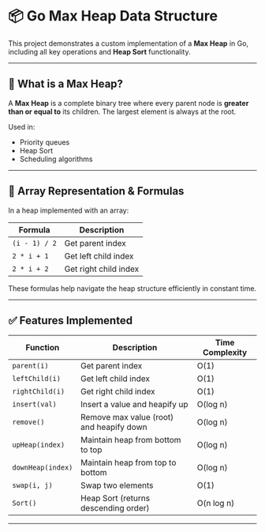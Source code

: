 # 📦 Go Max Heap Data Structure

This project demonstrates a custom implementation of a **Max Heap** in Go, including all key operations and **Heap Sort** functionality.

---

## 📘 What is a Max Heap?

A **Max Heap** is a complete binary tree where every parent node is **greater than or equal to** its children. The largest element is always at the root.

Used in:
- Priority queues
- Heap Sort
- Scheduling algorithms

---

## 🧮 Array Representation & Formulas

In a heap implemented with an array:

| Formula         | Description               |
|------------------|---------------------------|
| `(i - 1) / 2`    | Get parent index          |
| `2 * i + 1`      | Get left child index      |
| `2 * i + 2`      | Get right child index     |

These formulas help navigate the heap structure efficiently in constant time.

---

## ✅ Features Implemented

| Function            | Description                                | Time Complexity |
|---------------------|--------------------------------------------|------------------|
| `parent(i)`         | Get parent index                           | O(1)             |
| `leftChild(i)`      | Get left child index                       | O(1)             |
| `rightChild(i)`     | Get right child index                      | O(1)             |
| `insert(val)`       | Insert a value and heapify up              | O(log n)         |
| `remove()`          | Remove max value (root) and heapify down   | O(log n)         |
| `upHeap(index)`     | Maintain heap from bottom to top           | O(log n)         |
| `downHeap(index)`   | Maintain heap from top to bottom           | O(log n)         |
| `swap(i, j)`        | Swap two elements                          | O(1)             |
| `Sort()`            | Heap Sort (returns descending order)       | O(n log n)       |

---